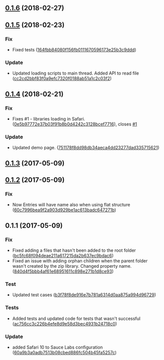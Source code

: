 <a name="0.1.6"></a>
## [0.1.6](https://github.com/advanced-rest-client/web-unzip/compare/0.1.5...0.1.6) (2018-02-27)




<a name="0.1.5"></a>
## [0.1.5](https://github.com/advanced-rest-client/web-unzip/compare/0.1.4...0.1.5) (2018-02-23)


### Fix

* Fixed tests ([164fbb84080f156fb0111670596173e25b3c9ddd](https://github.com/advanced-rest-client/web-unzip/commit/164fbb84080f156fb0111670596173e25b3c9ddd))

### Update

* Updated loading scripts to main thread. Added API to read file ([cc2cd2bbf83f0a9efc7320f0188ab51a1c2c03f2](https://github.com/advanced-rest-client/web-unzip/commit/cc2cd2bbf83f0a9efc7320f0188ab51a1c2c03f2))



<a name="0.1.4"></a>
## [0.1.4](https://github.com/advanced-rest-client/web-unzip/compare/0.1.2...0.1.4) (2018-02-21)


### Fix

* Fixes #1 - libraries loading in Safari. ([0e5b97772e37b03f91b8b0d4242c3128bcef7716](https://github.com/advanced-rest-client/web-unzip/commit/0e5b97772e37b03f91b8b0d4242c3128bcef7716)), closes [#1](https://github.com/advanced-rest-client/web-unzip/issues/1)

### Update

* Updated demo page. ([751178f8dd98db34aeca4dd23277dad335715621](https://github.com/advanced-rest-client/web-unzip/commit/751178f8dd98db34aeca4dd23277dad335715621))



<a name="0.1.3"></a>
## [0.1.3](https://github.com/advanced-rest-client/web-unzip/compare/0.1.2...v0.1.3) (2017-05-09)




<a name="0.1.2"></a>
## [0.1.2](https://github.com/advanced-rest-client/web-unzip/compare/0.1.1...v0.1.2) (2017-05-09)


### Fix

* Now Entries will have name also when using flat structure ([60c7996bea9f2a903d929be1ac613badc647271b](https://github.com/advanced-rest-client/web-unzip/commit/60c7996bea9f2a903d929be1ac613badc647271b))



<a name="0.1.1"></a>
## 0.1.1 (2017-05-09)


### Fix

* Fixed adding a files that hasn't been added to the root folder ([bc5fc68f094deae211a617215da2b637ec9bdac6](https://github.com/advanced-rest-client/web-unzip/commit/bc5fc68f094deae211a617215da2b637ec9bdac6))
* Fixed an issue with adding orphan children when the parent folder wasn't created by the zip library. Changed property name. ([840d4f5bbb4af61e68951611c898e271b1d8ce93](https://github.com/advanced-rest-client/web-unzip/commit/840d4f5bbb4af61e68951611c898e271b1d8ce93))

### Test

* Updated test cases ([b3f78f8de916e7b781a6314d0aa875a994d96729](https://github.com/advanced-rest-client/web-unzip/commit/b3f78f8de916e7b781a6314d0aa875a994d96729))

### Tests

* Added tests and updated code for tests that wasn't successful ([ac756cc3c226b4efe8d9e58d3bec4931b24718c0](https://github.com/advanced-rest-client/web-unzip/commit/ac756cc3c226b4efe8d9e58d3bec4931b24718c0))

### Update

* added Safari 10 to Sauce Labs configuration ([60a9b3a0adb7513b08cbed886fc504b45fa5257c](https://github.com/advanced-rest-client/web-unzip/commit/60a9b3a0adb7513b08cbed886fc504b45fa5257c))



